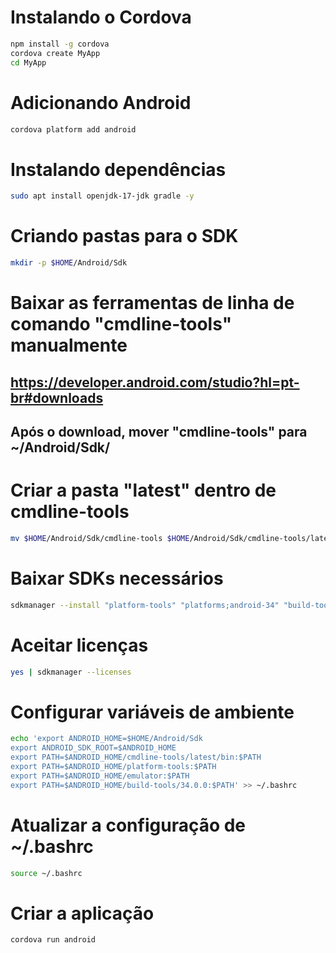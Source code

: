 # Instalando o Cordova
```bash
npm install -g cordova
cordova create MyApp
cd MyApp
```

# Adicionando Android
```bash
cordova platform add android
```

# Instalando dependências
```bash
sudo apt install openjdk-17-jdk gradle -y
```

# Criando pastas para o SDK
```bash
mkdir -p $HOME/Android/Sdk
```

# Baixar as ferramentas de linha de comando "cmdline-tools" manualmente
## https://developer.android.com/studio?hl=pt-br#downloads
## Após o download, mover "cmdline-tools" para ~/Android/Sdk/

# Criar a pasta "latest" dentro de cmdline-tools
```bash
mv $HOME/Android/Sdk/cmdline-tools $HOME/Android/Sdk/cmdline-tools/latest
```

# Baixar SDKs necessários
```bash
sdkmanager --install "platform-tools" "platforms;android-34" "build-tools;34.0.0" "emulator"
```
# Aceitar licenças
```bash
yes | sdkmanager --licenses
```

# Configurar variáveis de ambiente
```bash
echo 'export ANDROID_HOME=$HOME/Android/Sdk
export ANDROID_SDK_ROOT=$ANDROID_HOME
export PATH=$ANDROID_HOME/cmdline-tools/latest/bin:$PATH
export PATH=$ANDROID_HOME/platform-tools:$PATH
export PATH=$ANDROID_HOME/emulator:$PATH
export PATH=$ANDROID_HOME/build-tools/34.0.0:$PATH' >> ~/.bashrc
```

# Atualizar a configuração de ~/.bashrc
```bash
source ~/.bashrc
```

# Criar a aplicação
```bash
cordova run android
```
